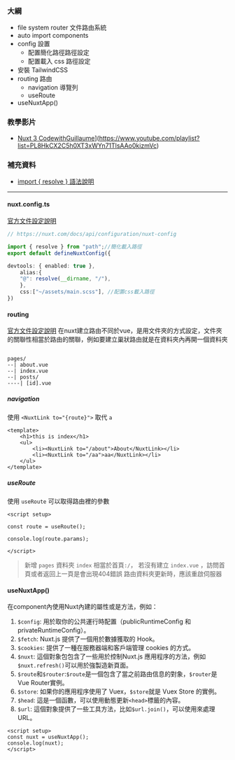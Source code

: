 ### 大綱
- file system router 文件路由系統
- auto import components
- config 設置
	- 配置簡化路徑路徑設定
	- 配置載入 css 路徑設定
- 安裝 TailwindCSS
- routing 路由
	- navigation 導覽列
	- useRoute 
- useNuxtApp()

### 教學影片
- [Nuxt 3 CodewithGuillaume](https://www.youtube.com/@codewithguillaume)](https://www.youtube.com/playlist?list=PL8HkCX2C5h0XT3xWYn71TlsAAo0kizmVc)

### 補充資料
- [import { resolve } 語法說明](https://ithelp.ithome.com.tw/articles/10244351)

--- 
#### nuxt.config.ts
[官方文件設定說明](https://nuxt.com/docs/api/configuration/nuxt-config)
```typescript
// https://nuxt.com/docs/api/configuration/nuxt-config

import { resolve } from "path";//簡化載入路徑
export default defineNuxtConfig({

devtools: { enabled: true },
	alias:{
	"@": resolve(__dirname, "/"),
	},
	css:["~/assets/main.scss"], //配置css載入路徑
})
```

#### routing
[官方文件設定說明](https://nuxt.com/docs/getting-started/routing)
在nuxt建立路由不同於vue，是用文件夾的方式設定，文件夾的關聯性相當於路由的關聯，例如要建立巢狀路由就是在資料夾內再開一個資料夾
```

pages/
--| about.vue
--| index.vue
--| posts/
----| [id].vue

```
##### navigation
使用 `<NuxtLink to="{route}">` 取代 `a`  
```vue
<template>
	<h1>this is index</h1>
	<ul>
		<li><NuxtLink to="/about">About</NuxtLink></li>
		<li><NuxtLink to="/aa">aa</NuxtLink></li>
	</ul>
</template>

```
##### useRoute
使用 `useRoute` 可以取得路由裡的參數
```vue
<script setup>

const route = useRoute();

console.log(route.params);

</script>
```
>新增 `pages` 資料夾 `index` 相當於首頁`:/`， 若沒有建立 `index.vue` ，訪問首頁或者返回上一頁是會出現404錯誤
>路由資料夾更新時，應該重啟伺服器



#### useNuxtApp()
在component內使用Nuxt內建的屬性或是方法，例如：
1. `$config`: 用於取你的公共運行時配置（publicRuntimeConfig 和 privateRuntimeConfig）。
2. `$fetch`: Nuxt.js 提供了一個用於數據獲取的 Hook。
3. `$cookies`: 提供了一種在服務器端和客戶端管理 cookies 的方式。
4. `$nuxt`: 這個對象包包含了一些用於控制Nuxt.js 應用程序的方法，例如`$nuxt.refresh()`可以用於強製造新頁面。
5. `$route`和`$router`:`$route`是一個包含了當之前路由信息的對象，`$router`是Vue Router實例。
6. `$store`: 如果你的應用程序使用了 Vuex，`$store`就是 Vuex Store 的實例。
7. `$head`: 這是一個函數，可以使用動態更新`<head>`標籤的內容。
8. `$url`: 這個對象提供了一些工具方法，比如`$url.join()`，可以使用來處理URL。
```vue
<script setup>
const nuxt = useNuxtApp();
console.log(nuxt);
</script>
```